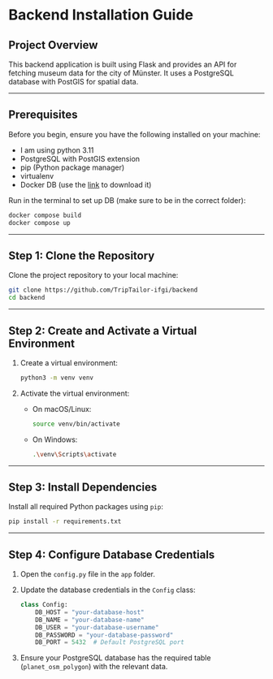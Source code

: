 # Backend Installation Guide

## Project Overview

This backend application is built using Flask and provides an API for fetching museum data for the city of Münster. It uses a PostgreSQL database with PostGIS for spatial data.

---

## Prerequisites

Before you begin, ensure you have the following installed on your machine:

- I am using python 3.11
- PostgreSQL with PostGIS extension
- pip (Python package manager)
- virtualenv
-  Docker DB (use the [link](https://drive.google.com/file/d/1nGDtBZTlKwpituH9trawr0QZXLh7HdMI/view) to download it)

Run in the terminal to set up DB (make sure to be in the correct folder):
```bash
docker compose build
docker compose up
```

---

## Step 1: Clone the Repository

Clone the project repository to your local machine:

```bash
git clone https://github.com/TripTailor-ifgi/backend
cd backend
```

---

## Step 2: Create and Activate a Virtual Environment

1. Create a virtual environment:

   ```bash
   python3 -m venv venv
   ```

2. Activate the virtual environment:

   - On macOS/Linux:
     ```bash
     source venv/bin/activate
     ```
   - On Windows:
     ```bash
     .\venv\Scripts\activate
     ```

---

## Step 3: Install Dependencies

Install all required Python packages using `pip`:

```bash
pip install -r requirements.txt
```

---

## Step 4: Configure Database Credentials

1. Open the `config.py` file in the `app` folder.

2. Update the database credentials in the `Config` class:

   ```python
   class Config:
       DB_HOST = "your-database-host"
       DB_NAME = "your-database-name"
       DB_USER = "your-database-username"
       DB_PASSWORD = "your-database-password"
       DB_PORT = 5432  # Default PostgreSQL port
   ```

3. Ensure your PostgreSQL database has the required table (`planet_osm_polygon`) with the relevant data.